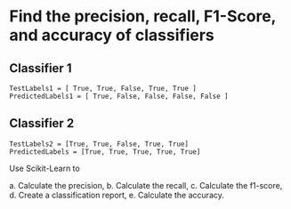 # Find the precision, recall, F1-Score, and accuracy of classifiers

## Classifier 1 

```
TestLabels1 = [ True, True, False, True, True ] 
PredictedLabels1 = [ True, False, False, False, False ] 
```

## Classifier 2 

```
TestLabels2 = [True, True, False, True, True] 
PredictedLabels = [True, True, True, True, True]
```

Use Scikit-Learn to

a. Calculate the precision,
b. Calculate the recall,
c. Calculate the f1-score,
d. Create a classification report,
e. Calculate the accuracy.